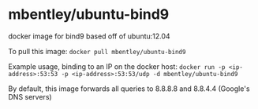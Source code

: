 mbentley/ubuntu-bind9
==================

docker image for bind9
based off of ubuntu:12.04

To pull this image:
`docker pull mbentley/ubuntu-bind9`

Example usage, binding to an IP on the docker host:
`docker run -p <ip-address>:53:53 -p <ip-address>:53:53/udp -d mbentley/ubuntu-bind9`

By default, this image forwards all queries to 8.8.8.8 and 8.8.4.4 (Google's DNS servers)
